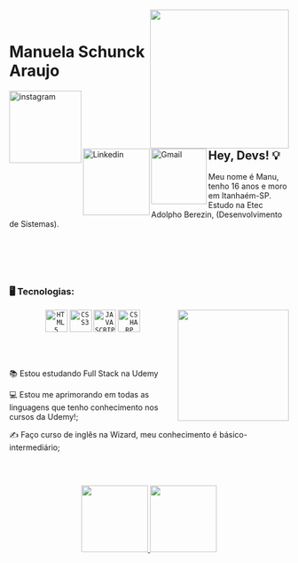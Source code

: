  <img align="right" width="250px" style="margin-top:-20px" src="https://github.com/ManuelaSchunck/Me/blob/main/Avatar.png?raw=true">


<div display="inline-block">
 
 <h1 align="left">Manuela Schunck Araujo</h1>
 
 <a href="https://www.instagram.com/frann.aiires/?hl=pt-br">
    <img align="left" width="130px" src="https://img.shields.io/badge/Instagram-E4405F?style=for-the-badge&logo=instagram&logoColor=white" alt="instagram" style="vertical-align:top;">
  </a> 
  <a href="https://www.linkedin.com/in/fran-aires/">
    <img align="left" width="120px" src="https://img.shields.io/badge/LinkedIn-0077B5?style=for-the-badge&logo=linkedin&logoColor=white" alt="Linkedin" style="vertical-align:top;">
  </a>
 <a href="https://mail.google.com/mail/u/f.aires2016@gmail.com">
    <img align="left" width="100px" src="https://img.shields.io/badge/Gmail-D14836?style=for-the-badge&logo=gmail&logoColor=white" alt="Gmail" style="vertical-align:top;">
  </a>
 
 
 <br>
 <br>
 <br>
 
 ## Hey, Devs! 💡
 
 Meu nome é Manu, tenho 16 anos e moro em Itanhaém-SP. Estudo na Etec Adolpho Berezin, (Desenvolvimento de Sistemas).
 
 <br>
 <br>

 <p align="center">

</p>
<br>
 
 ### 🖥️ Tecnologias: 
  <p align="center">
<img width="200px" align="right" src="C:\Users\user\Downloads\MicrosoftTeams-image.png">
<code><img width="40px" src="https://cdn.jsdelivr.net/gh/devicons/devicon/icons/html5/html5-original-wordmark.svg" title = "HTML5"/></code>
<code><img width="40px" src="https://cdn.jsdelivr.net/gh/devicons/devicon/icons/css3/css3-original-wordmark.svg" title = "CSS3"/></code>
<code><img width="40px" src="https://cdn.jsdelivr.net/gh/devicons/devicon/icons/javascript/javascript-original.svg" title = "JAVASCRIPT"/></code>
<code><img width="40px" src="https://cdn.jsdelivr.net/gh/devicons/devicon/icons/csharp/csharp-original.svg" title = "CSHARP"/></code>
   </p>
<br><br>
<div display="inline-block">
 
 <p align="left">📚 Estou estudando Full Stack na Udemy</p>
 <p align="left">💻 Estou me aprimorando em todas as linguagens que tenho conhecimento nos cursos da Udemy!;</p>
 <p align="left">✍ Faço curso de inglês na Wizard, meu conhecimento é básico-intermediário;</p>

 
 <br>
 
 ##
<p align="center">
<a href="https://github.com/manuelaschunck">
  <img height="120em" src="https://github-readme-stats-eight-theta.vercel.app/api?username=manuelaschunck&show_icons=true&theme=synthwave&include_all_commits=true&count_private=true"/>
  <img height="120em" src="https://github-readme-stats-eight-theta.vercel.app/api/top-langs/?username=manuelaschunck&layout=compact&langs_count=8&theme=black"/>
</a>
</p>
 
</div>
